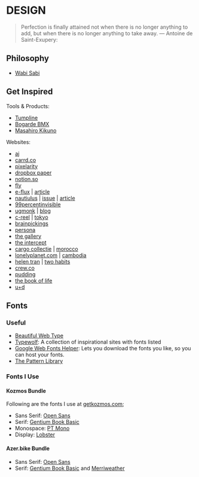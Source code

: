 # DESIGN

> Perfection is finally attained not when there is no longer anything to add, but when there is no longer anything to take away.
— Antoine de Saint-Exupery:

## Philosophy

* [Wabi Sabi](https://www.brainpickings.org/2010/11/11/wabi-sabi/)

## Get Inspired

Tools & Products:
* [Tumpline](https://en.wikipedia.org/wiki/Tumpline)
* [Bogarde BMX](http://www.bogarde.fr/)
* [Masahiro Kikuno](http://watchesbysjx.com/2017/05/portrait-masahiro-kikuno-japanese-watchmaker.html)

Websites:
* [aj](https://aj.lkn.io/)
* [carrd.co](https://carrd.co)
* [pixelarity](https://pixelarity.com/)
* [dropbox paper](https://www.dropbox.com/paper)
* [notion.so](https://www.notion.so/)
* [fly](https://fly.io/)
* [e-flux](http://www.e-flux.com/) | [article](http://www.e-flux.com/architecture/artificial-labor/)
* [nautiulus](https://nautil.us/) | [issue](http://nautil.us/issue/49/the-absurd) | [article](http://nautil.us/issue/49/the-absurd/chaos-makes-the-multiverse-unnecessary)
* [99percentinvisible](http://99percentinvisible.org/article/color-sphere-professors-pivotal-color-space-numbering-system/)
* [ugmonk](https://ugmonk.com/) | [blog](https://ugmonk.com/blog/)
* [c-reel](http://c-reel.com) | [tokyo](http://www.c-reel.com/tokyo/)
* [brainpickings](http://brainpickings.org/2017/05/18/beethoven-emilie-letter)
* [persona](https://persona.co/)
* [the gallery](http://thegallery.io/)
* [the intercept](https://theintercept.com/)
* [cargo collectie](http://cargocollective.com/) | [morocco](http://cargocollective.com/ninakeinrath/)
* [lonelyplanet.com](http://www.lonelyplanet.com/) | [cambodia](https://www.lonelyplanet.com/cambodia)
* [helen tran](http://helentran.com/) | [two habits](http://helentran.com/twohabits)
* [crew.co](https://crew.co/)
* [pudding](https://pudding.cool/)
* [the book of life](http://www.thebookoflife.org/)
* [u+d](http://design.u.plus/)


## Fonts

### Useful

* [Beautiful Web Type](http://hellohappy.org/beautiful-web-type)
* [Typewolf](https://www.typewolf.com/): A collection of inspirational sites with fonts listed
* [Google Web Fonts Helper](http://google-webfonts-helper.herokuapp.com/fonts): Lets you download the fonts you like, so you can host your fonts.
* [The Pattern Library](http://thepatternlibrary.com)

### Fonts I Use

#### Kozmos Bundle

Following are the fonts I use at [getkozmos.com](https://getkozmos.com);

* Sans Serif: [Open Sans](https://fonts.google.com/specimen/Open+Sans)
* Serif: [Gentium Book Basic](https://fonts.google.com/specimen/Gentium+Book+Basic)
* Monospace: [PT Mono](https://fonts.google.com/specimen/PT+Mono)
* Display: [Lobster](https://fonts.google.com/specimen/Lobster)

#### Azer.bike Bundle

* Sans Serif: [Open Sans](https://fonts.google.com/specimen/Open+Sans)
* Serif: [Gentium Book Basic](https://fonts.google.com/specimen/Gentium+Book+Basic) and [Merriweather](https://fonts.google.com/specimen/Merriweather)

